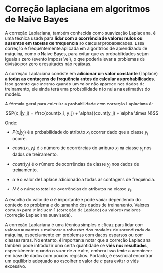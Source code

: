 # Correção laplaciana em algoritmos de Naive Bayes

A correção Laplaciana, também conhecida como suavização Laplaciana, é uma técnica usada para **lidar com a ocorrência de valores nulos ou ausentes em tabelas de frequência** ao calcular probabilidades. Essa correção é frequentemente aplicada em algoritmos de aprendizado de máquina, como o Naive Bayes, para evitar que as probabilidades sejam iguais a zero (evento impossível), o que poderia levar a problemas de divisão por zero e resultados não realistas.

A correção Laplaciana consiste em **adicionar um valor constante** (Laplace) **a todas as contagens de frequência antes de calcular as probabilidades**. Isso garante que mesmo quando um valor não aparece nos dados de treinamento, ele ainda terá uma probabilidade não nula na estimativa do modelo.

A fórmula geral para calcular a probabilidade com correção Laplaciana é:

$$P(x_i|y_j) = \frac{count(x_i, y_j) + \alpha}{count(y_j) + \alpha \times N}$$

Onde:

- $P(x_i|y_j)$ é a probabilidade do atributo $x_i$ ocorrer dado que a classe $y_j$ ocorre.

- $count(x_i, y_j)$ é o número de ocorrências do atributo $x_i$ na classe $y_j$ nos dados de treinamento.

- $count(y_j)$ é o número de ocorrências da classe $y_j$ nos dados de treinamento.

- $\alpha$ é o valor de Laplace adicionado a todas as contagens de frequência.

- $N$ é o número total de ocorrências de atributos na classe $y_j$.

A escolha do valor de $\alpha$ é importante e pode variar dependendo do contexto do problema e do tamanho dos dados de treinamento. Valores comuns para $\alpha$ incluem 1 (correção de Laplace) ou valores maiores (correção Laplaciana suavizada).

A correção Laplaciana é uma técnica simples e eficaz para lidar com valores ausentes e melhorar a robustez dos modelos de aprendizado de máquina, especialmente em problemas com dados esparsos ou com classes raras. No entanto, é importante notar que a correção Laplaciana também pode introduzir uma certa quantidade de **viés nos resultados**, especialmente quando o valor de $\alpha$ é alto, embora isso tente a acontecer em base de dados com poucos registros. Portanto, é essencial encontrar um equilíbrio adequado ao escolher o valor de $\alpha$ para evitar o viés excessivo.
